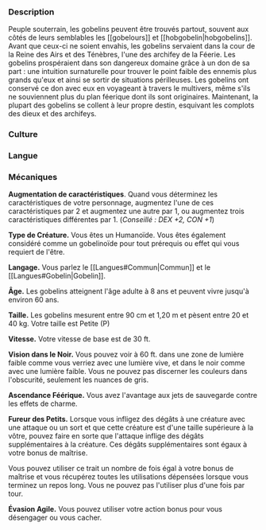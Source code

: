 ### Description

Peuple souterrain, les gobelins peuvent être trouvés partout, souvent aux côtés de leurs semblables les [[gobelours]] et [[hobgobelin|hobgobelins]]. Avant que ceux-ci ne soient envahis, les gobelins servaient dans la cour de la Reine des Airs et des Ténèbres, l'une des archifey de la Féerie. Les gobelins prospéraient dans son dangereux domaine grâce à un don de sa part : une intuition surnaturelle pour trouver le point faible des ennemis plus grands qu'eux et ainsi se sortir de situations périlleuses. Les gobelins ont conservé ce don avec eux en voyageant à travers le multivers, même s'ils ne souviennent plus du plan féerique dont ils sont originaires. Maintenant, la plupart des gobelins se collent à leur propre destin, esquivant les complots des dieux et des archifeys.
### Culture

### Langue

### Mécaniques

**Augmentation de caractéristiques**. Quand vous déterminez les caractéristiques de votre personnage, augmentez l'une de ces caractéristiques par 2 et augmentez une autre par 1, ou augmentez trois caractéristiques différentes par 1. (*Conseillé : DEX +2, CON +1*)

**Type de Créature.** Vous êtes un Humanoïde. Vous êtes également considéré comme un gobelinoïde pour tout prérequis ou effet qui vous requiert de l'être.

**Langage.** Vous parlez le [[Langues#Commun|Commun]] et le [[Langues#Gobelin|Gobelin]].

**Âge.** Les gobelins atteignent l'âge adulte à 8 ans et peuvent vivre jusqu'à environ 60 ans.

**Taille.** Les gobelins mesurent entre 90 cm et 1,20 m et pèsent entre 20 et 40 kg. Votre taille est Petite (P)

**Vitesse.** Votre vitesse de base est de 30 ft.

**Vision dans le Noir.** Vous pouvez voir à 60 ft. dans une zone de lumière faible comme vous verriez avec une lumière vive, et dans le noir comme avec une lumière faible. Vous ne pouvez pas discerner les couleurs dans l'obscurité, seulement les nuances de gris.

**Ascendance Féérique.** Vous avez l'avantage aux jets de sauvegarde contre les effets de charme.

**Fureur des Petits.** Lorsque vous infligez des dégâts à une créature avec une attaque ou un sort et que cette créature est d'une taille supérieure à la vôtre, pouvez faire en sorte que l'attaque inflige des dégâts supplémentaires à la créature. Ces dégâts supplémentaires sont égaux à votre bonus de maîtrise.

Vous pouvez utiliser ce trait un nombre de fois égal à votre bonus de maîtrise et vous récupérez toutes les utilisations dépensées lorsque vous terminez un repos long. Vous ne pouvez pas l'utiliser plus d'une fois par tour.

**Évasion Agile.** Vous pouvez utiliser votre action bonus pour vous désengager ou vous cacher.






